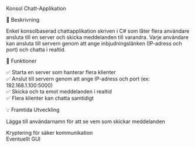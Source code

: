 Konsol Chatt-Applikation  

📌 Beskrivning    

Enkel konsolbaserad chattapplikation skriven i C# som låter flera användare ansluta till en server och skicka meddelanden till varandra. Varje användare kan ansluta till servern genom att ange inbjudningslänken (IP-adress och port) och chatta i realtid.    

🚀 Funktioner    

✅ Starta en server som hanterar flera klienter  
✅ Anslut till servern genom att ange IP-adress och port (ex: 192.168.1.100:5000)  
✅ Skicka och ta emot meddelanden i realtid  
✅ Flera klienter kan chatta samtidigt    

💡 Framtida Utveckling    

Lägga till användarnamn för att se vem som skickar meddelanden  

Kryptering för säker kommunikation  
Eventuellt GUI  
